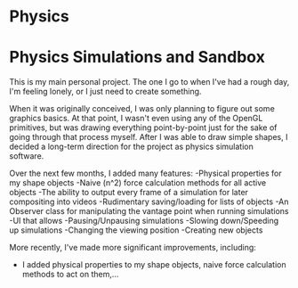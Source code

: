 Physics
=======

Physics Simulations and Sandbox
======= 

This is my main personal project. The one I go to when I've had a rough day, I'm feeling lonely, or I just need to create something.

When it was originally conceived, I was only planning to figure out some graphics basics. At that point, I wasn't even using any of the OpenGL primitives, but was drawing everything point-by-point just for the sake of going through that process myself. After I was able to draw simple shapes, I decided a long-term direction for the project as physics simulation software.

Over the next few months, I added many features:
-Physical properties for my shape objects
-Naive (n^2) force calculation methods for all active objects
-The ability to output every frame of a simulation for later compositing into videos
-Rudimentary saving/loading for lists of objects
-An Observer class for manipulating the vantage point when running simulations
-UI that allows
 -Pausing/Unpausing simulations
 -Slowing down/Speeding up simulations
 -Changing the viewing position
 -Creating new objects 
 
More recently, I've made more significant improvements, including:
- I added physical properties to my shape objects, naive force calculation methods to act on them,...
